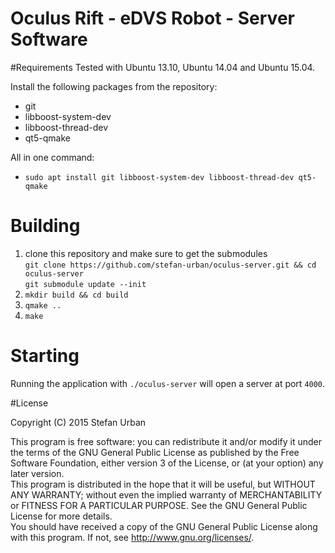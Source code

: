 
Oculus Rift - eDVS Robot - Server Software
==========================================

#Requirements
Tested with Ubuntu 13.10, Ubuntu 14.04 and Ubuntu 15.04.<br>

Install the following packages from the repository:
- git
- libboost-system-dev
- libboost-thread-dev
- qt5-qmake

All in one command:<br>
- `sudo apt install git libboost-system-dev libboost-thread-dev qt5-qmake`

# Building

1. clone this repository and make sure to get the submodules<br>`git clone https://github.com/stefan-urban/oculus-server.git && cd oculus-server`<br>`git submodule update --init`
2. `mkdir build && cd build`
3. `qmake ..`
4. `make`

# Starting

Running the application with `./oculus-server` will open a server at port `4000`.



#License

Copyright (C) 2015  Stefan Urban

This program is free software: you can redistribute it and/or modify
it under the terms of the GNU General Public License as published by
the Free Software Foundation, either version 3 of the License, or
(at your option) any later version.<br>
This program is distributed in the hope that it will be useful,
but WITHOUT ANY WARRANTY; without even the implied warranty of
MERCHANTABILITY or FITNESS FOR A PARTICULAR PURPOSE.  See the
GNU General Public License for more details.<br>
You should have received a copy of the GNU General Public License
along with this program.  If not, see <http://www.gnu.org/licenses/>.

